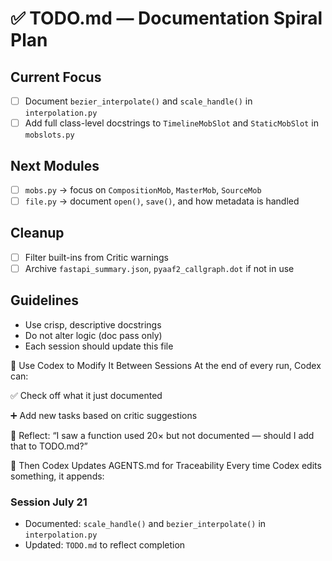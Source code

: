 # ✅ TODO.md — Documentation Spiral Plan

## Current Focus
- [ ] Document `bezier_interpolate()` and `scale_handle()` in `interpolation.py`
- [ ] Add full class-level docstrings to `TimelineMobSlot` and `StaticMobSlot` in `mobslots.py`

## Next Modules
- [ ] `mobs.py` → focus on `CompositionMob`, `MasterMob`, `SourceMob`
- [ ] `file.py` → document `open()`, `save()`, and how metadata is handled

## Cleanup
- [ ] Filter built-ins from Critic warnings
- [ ] Archive `fastapi_summary.json`, `pyaaf2_callgraph.dot` if not in use

## Guidelines
- Use crisp, descriptive docstrings
- Do not alter logic (doc pass only)
- Each session should update this file

🧠 Use Codex to Modify It Between Sessions
At the end of every run, Codex can:

✅ Check off what it just documented

➕ Add new tasks based on critic suggestions

🧠 Reflect: “I saw a function used 20× but not documented — should I add that to TODO.md?”

🔁 Then Codex Updates AGENTS.md for Traceability
Every time Codex edits something, it appends:

### Session July 21
- Documented: `scale_handle()` and `bezier_interpolate()` in `interpolation.py`
- Updated: `TODO.md` to reflect completion
